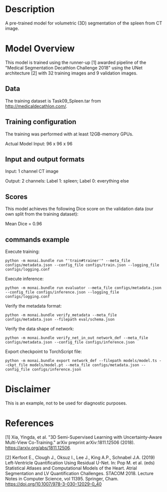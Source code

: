 # Description
A pre-trained model for volumetric (3D) segmentation of the spleen from CT image.

# Model Overview
This model is trained using the runner-up [1] awarded pipeline of the "Medical Segmentation Decathlon Challenge 2018" using the UNet architecture [2] with 32 training images and 9 validation images.

## Data
The training dataset is Task09_Spleen.tar from http://medicaldecathlon.com/.

## Training configuration
The training was performed with at least 12GB-memory GPUs.

Actual Model Input: 96 x 96 x 96

## Input and output formats
Input: 1 channel CT image

Output: 2 channels: Label 1: spleen; Label 0: everything else

## Scores
This model achieves the following Dice score on the validation data (our own split from the training dataset):

Mean Dice = 0.96

## commands example
Execute training:

```
python -m monai.bundle run "'train#trainer'" --meta_file configs/metadata.json --config_file configs/train.json --logging_file configs/logging.conf
```

Execute inference:

```
python -m monai.bundle run evaluator --meta_file configs/metadata.json --config_file configs/inference.json --logging_file configs/logging.conf
```

Verify the metadata format:

```
python -m monai.bundle verify_metadata --meta_file configs/metadata.json --filepath eval/schema.json
```

Verify the data shape of network:

```
python -m monai.bundle verify_net_in_out network_def --meta_file configs/metadata.json --config_file configs/inference.json
```

Export checkpoint to TorchScript file:

```
python -m monai.bundle export network_def --filepath models/model.ts --ckpt_file models/model.pt --meta_file configs/metadata.json --config_file configs/inference.json
```

# Disclaimer
This is an example, not to be used for diagnostic purposes.

# References
[1] Xia, Yingda, et al. "3D Semi-Supervised Learning with Uncertainty-Aware Multi-View Co-Training." arXiv preprint arXiv:1811.12506 (2018). https://arxiv.org/abs/1811.12506.

[2] Kerfoot E., Clough J., Oksuz I., Lee J., King A.P., Schnabel J.A. (2019) Left-Ventricle Quantification Using Residual U-Net. In: Pop M. et al. (eds) Statistical Atlases and Computational Models of the Heart. Atrial Segmentation and LV Quantification Challenges. STACOM 2018. Lecture Notes in Computer Science, vol 11395. Springer, Cham. https://doi.org/10.1007/978-3-030-12029-0_40
